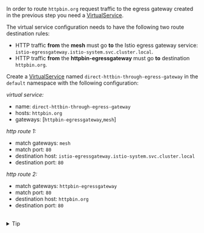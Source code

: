 In order to route `httpbin.org` request traffic to the egress gateway created in the previous step
you need a [VirtualService](https://istio.io/latest/docs/reference/config/networking/virtual-service/). 


The virtual service configuration needs to have the following two route destination rules:
- HTTP traffic **from** the **mesh** must go **to** the Istio egress gateway service: `istio-egressgateway.istio-system.svc.cluster.local`.
- HTTP traffic **from** the **httpbin-egressgateway** must go **to** destination `httpbin.org`.

Create a [VirtualService](https://istio.io/latest/docs/reference/config/networking/virtual-service/)
named `direct-httbin-through-egress-gateway` in the `default` namespace with the following configuration:


*virtual service:*
- name: `direct-httbin-through-egress-gateway`
- hosts: `httpbin.org`
- gateways: \[`httpbin-egressgateway`,`mesh`\]

*http route 1:*
- match gateways: `mesh`
- match port: `80`
- destination host: `istio-egressgateway.istio-system.svc.cluster.local`
- destination port: `80`

*http route 2:*
- match gateways: `httpbin-egressgateway`
- match port: `80`
- destination host: `httpbin.org`
- destination port: `80`


<br>
<details><summary>Tip</summary>

```plain
apiVersion: networking.istio.io/v1alpha3
kind: VirtualService
metadata:
  name: // TODO
spec:
  hosts:
  - // TODO
  gateways:
  - // TODO
  - mesh
  http:
  - match:
    - gateways:
      - mesh
      port: 80
    route:
    - destination:
        host: istio-egressgateway.istio-system.svc.cluster.local
        port:
          number: 80
  - match:
    - gateways:
      - // TODO
      port: // TODO
    route:
    - destination:
        host: // TODO
        port:
          number: // TODO
```{{copy}}
</details>

<br>
<details><summary>Solution</summary>

```plain
apiVersion: networking.istio.io/v1alpha3
kind: VirtualService
metadata:
  name: direct-httbin-through-egress-gateway
spec:
  hosts:
  - httpbin.org
  gateways:
  - httpbin-egressgateway
  - mesh
  http:
  - match:
    - gateways:
      - mesh
      port: 80
    route:
    - destination:
        host: istio-egressgateway.istio-system.svc.cluster.local
        port:
          number: 80
  - match:
    - gateways:
      - httpbin-egressgateway
      port: 80
    route:
    - destination:
        host: httpbin.org
        port:
          number: 80
```{{copy}}
</details>